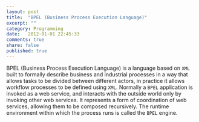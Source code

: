 ```yaml
---
layout: post
title:  "BPEL (Business Process Execution Language)"
excerpt: ""
category: Programming
date:   2012-01-01 22:45:33
comments: true
share: false
published: true
---
```


BPEL (Business Process Execution Language) is a language based on `XML` built to formally describe business and industrial processes in a way that allows tasks to be divided between different actors, in practice it allows workflow processes to be defined using `XML`.
Normally a `BPEL` application is invoked as a web service, and interacts with the outside world only by invoking other web services. 
It represents a form of coordination of web services, allowing them to be composed recursively. 
The runtime environment within which the process runs is called the `BPEL` engine.

